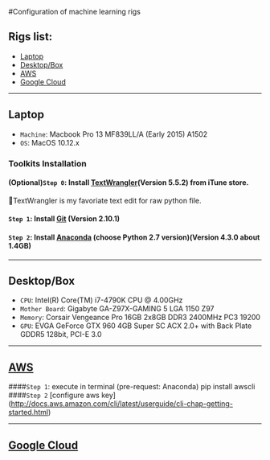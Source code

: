 #Configuration of machine learning rigs

## Rigs list:
* [Laptop](#laptop)
* [Desktop/Box](#desktopbox)
* [AWS](#aws)
* [Google Cloud](#google-cloud)

---
## Laptop
*   `Machine`: Macbook Pro 13 MF839LL/A (Early 2015) A1502 
*   `OS`: MacOS 10.12.x

###   Toolkits Installation
#### (Optional)`Step 0`: Install [TextWrangler](https://itunes.apple.com/us/app/textwrangler/id404010395?mt=12)(Version 5.5.2) from iTune store.

  :see_no_evil:TextWrangler is my favoriate text edit for raw python file.

#### `Step 1`: Install [Git](https://git-scm.com/downloads) (Version 2.10.1)
#### `Step 2`: Install [Anaconda](https://www.continuum.io/downloads) (choose Python 2.7 version)(Version 4.3.0 about 1.4GB)



---
## Desktop/Box
*   `CPU`: Intel(R) Core(TM) i7-4790K CPU @ 4.00GHz 
*   `Mother Board`: Gigabyte GA-Z97X-GAMING 5 LGA 1150 Z97
*   `Memory`: Corsair Vengeance Pro 16GB 2x8GB DDR3 2400MHz PC3 19200 
*   `GPU`: EVGA GeForce GTX 960 4GB Super SC ACX 2.0+ with Back Plate GDDR5 128bit, PCI-E 3.0


---
## [AWS](http://aws.amazon.com)
####`Step 1`: execute in terminal (pre-request: Anaconda)
    pip install awscli
####`Step 2` [configure aws key] (http://docs.aws.amazon.com/cli/latest/userguide/cli-chap-getting-started.html)


---
## [Google Cloud](http://cloud.google.com)

